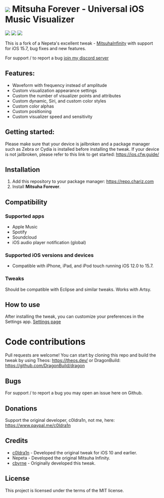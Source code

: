 # ![](icon@2x.png) Mitsuha Forever - Universal iOS Music Visualizer
![](mitsuha-forever-1.jpg)
![](mitsuha-forever-2.jpg)
![](mitsuha-forever-3.jpg)

This is a fork of a Nepeta's excellent tweak - [MitsuhaInfinity](https://github.com/Nepeta/MitsuhaInfinity) with support for iOS 15.7, bug fixes and new features.

For support / to report a bug [join my discord server](https://discord.gg/J2Tmaqy)

## Features:
* Waveform with frequency instead of amplitude
* Custom visualization appearance settings
* Custom the number of visualizer points and attributes
* Custom dynamic, Siri, and custom color styles
* Custom color alphas
* Custom positioning
* Custom visualizer speed and sensitivity

## Getting started:

Please make sure that your device is jailbroken and a package manager such as Zebra or Cydia is installed before installing the tweak.
If your device is not jailbroken, please refer to this link to get started: https://ios.cfw.guide/

## Installation

1. Add this repository to your package manager: https://repo.chariz.com
2. Install **Mitsuha Forever**.

## Compatibility

### Supported apps

* Apple Music
* Spotify
* Soundcloud
* iOS audio player notification (global)

### Supported iOS versions and devices

* Compatible with iPhone, iPad, and iPod touch running iOS 12.0 to 15.7.

### Tweaks

Should be compatible with Eclipse and similar tweaks.
Works with Artsy.

## How to use

After installing the tweak, you can customize your preferences in the Settings app.
[Settings page](mitsuha_forever_tweak.625x0-is.jpg)

# Code contributions

Pull requests are welcome!
You can start by cloning this repo and build the tweak by using Theos: https://theos.dev/ or DragonBuild: https://github.com/DragonBuild/dragon

## Bugs

For support / to report a bug you may open an issue here on Github.


## Donations

Support the original developer, c0ldra1n, not me, here: https://www.paypal.me/c0ldra1n

## Credits

* [c0ldra1n](https://github.com/c0ldra1n/) - Developed the original tweak for iOS 10 and earlier.
* Nepeta - Developed the original Mitsuha Infinity.
* [cbyrne](https://github.com/conorthedev) - Originally developed this tweak.

## License

This project is licensed under the terms of the MIT license.